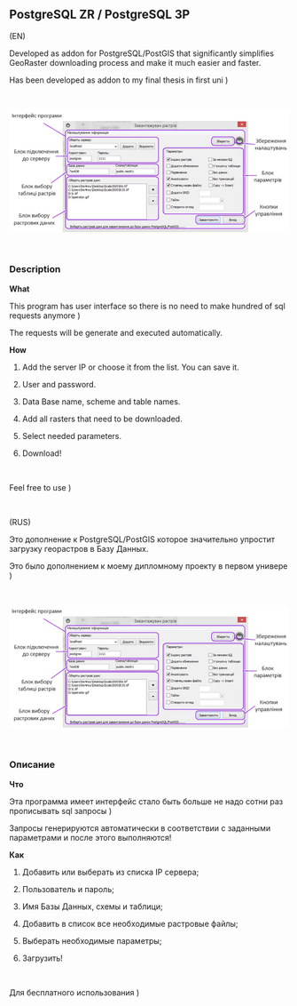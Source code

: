 
## PostgreSQL ZR / PostgreSQL ЗР 
(EN)

Developed as addon for PostgreSQL/PostGIS that significantly simplifies GeoRaster downloading process and make it much easier and faster.

Has been developed as addon to my final thesis in first uni )

 

![Image of ZR](https://github.com/eman-on/smargroP/blob/master/PostgreSQL%20ZR/pres/PostgreSQLZR.jpg)

 

### Description
**What**

This program has user interface so there is no need to make hundred of sql requests anymore )

The requests will be generate and executed automatically.
 

**How**
1. Add the server IP or choose it from the list. You can save it.

2. User and password.

3. Data Base name, scheme and table names.

4. Add all rasters that need to be downloaded.

5. Select needed parameters.

6. Download!

 
 
 Feel free to use )
 
  
 
 (RUS)

Это дополнение к PostgreSQL/PostGIS которое значительно упростит загрузку георастров в Базу Данных.

Это было дополнением к моему дипломному проекту в первом универе )

 

![Image of ZR](https://github.com/eman-on/smargroP/blob/master/PostgreSQL%20ZR/pres/PostgreSQLZR.jpg)

 

### Описание
**Что**

Эта программа имеет интерфейс стало быть больше не надо сотни раз прописывать sql запросы )

Запросы генерируются автоматически в соответствии с заданными параметрами и после этого выполняются!
 

**Как**
1. Добавить или выберать из списка IP сервера;

2. Пользователь и пароль;

3. Имя Базы Данных, схемы и таблици;

4. Добавить в список все необходимые растровые файлы;

5. Выберать необходимые параметры;

6. Загрузить!

 
 
 Для бесплатного использования )
